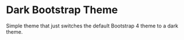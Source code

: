 ﻿# Dark Bootstrap Theme

Simple theme that just switches the default Bootstrap 4 theme to a dark theme.
